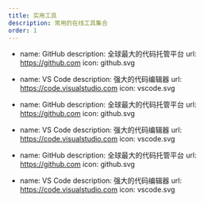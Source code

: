 ```yaml
---
title: 实用工具
description: 常用的在线工具集合
order: 1
---
```


- name: GitHub
  description: 全球最大的代码托管平台
  url: https://github.com
  icon: github.svg

- name: VS Code
  description: 强大的代码编辑器
  url: https://code.visualstudio.com
  icon: vscode.svg 

- name: GitHub
  description: 全球最大的代码托管平台
  url: https://github.com
  icon: github.svg

- name: VS Code
  description: 强大的代码编辑器
  url: https://code.visualstudio.com
  icon: vscode.svg 

- name: GitHub
  description: 全球最大的代码托管平台
  url: https://github.com
  icon: github.svg

- name: VS Code
  description: 强大的代码编辑器
  url: https://code.visualstudio.com
  icon: vscode.svg 
